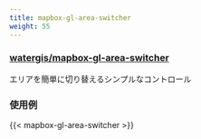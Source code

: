 ```yaml
---
title: mapbox-gl-area-switcher
weight: 55
---
```


### [watergis/mapbox-gl-area-switcher](https://github.com/watergis/mapbox-gl-area-switcher)

エリアを簡単に切り替えるシンプルなコントロール

### 使用例

{{< mapbox-gl-area-switcher >}}
